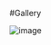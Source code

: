 #Gallery

![image](https://media.discordapp.net/attachments/631419020783910912/675882089039790120/Illicit.jpg)
